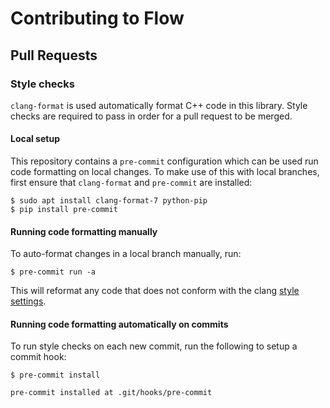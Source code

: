 # Contributing to Flow

## Pull Requests


### Style checks

`clang-format` is used automatically format C++ code in this library. Style checks are required to pass in order for a pull request to be merged.


#### Local setup

This repository contains a `pre-commit` configuration which can be used run code formatting on local changes. To make use of this with local branches, first ensure that `clang-format` and `pre-commit` are installed:

```
$ sudo apt install clang-format-7 python-pip
$ pip install pre-commit
```

#### Running code formatting manually

To auto-format changes in a local branch manually, run:

```
$ pre-commit run -a
```

This will reformat any code that does not conform with the clang [style settings](.clang-format).


#### Running code formatting automatically on commits

To run style checks on each new commit, run the following to setup a commit hook:

```
$ pre-commit install

pre-commit installed at .git/hooks/pre-commit
```
